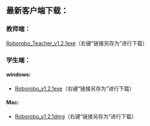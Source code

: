 ## 最新客户端下载：

### 教师端：

<a href="https://static.highcoding.cn/roborobo/client/v1.2.1.0/Roborobo_Teacher.exe" download="Roborobo_Teacher.exe" target="_blank">Roborobo_Teacher_v1.2.1exe</a>（右键“链接另存为”进行下载）

### 学生端：

#### windows:

* <a href="https://static.highcoding.cn/roborobo/client/v1.2.1.0/Roborobo-OMO.exe
" download="Roborobo_Teacher.exe" target="_blank">Roborobo_v1.2.1exe</a>（右键“链接另存为”进行下载）

#### Mac:

* <a href="https://static.highcoding.cn/roborobo/client/v1.2.1.0/RoboRobo_OMO.dmg"
 download="Roborobo_Teacher.exe" target="_blank">Roborobo_v1.2.1dmg</a>（右键“链接另存为”进行下载）




